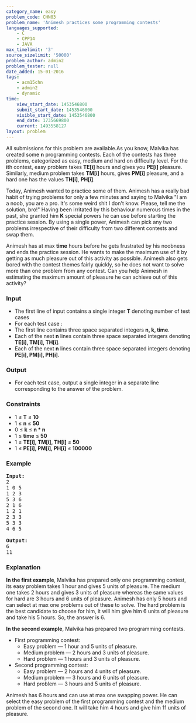 ```yaml
---
category_name: easy
problem_code: CHN03
problem_name: 'Animesh practices some programming contests'
languages_supported:
    - C
    - CPP14
    - JAVA
max_timelimit: '3'
source_sizelimit: '50000'
problem_author: admin2
problem_tester: null
date_added: 15-01-2016
tags:
    - acm15chn
    - admin2
    - dynamic
time:
    view_start_date: 1453546800
    submit_start_date: 1453546800
    visible_start_date: 1453546800
    end_date: 1735669800
    current: 1493558127
layout: problem
---
```

All submissions for this problem are available.As you know, Malvika has created some **n** programming contests. Each of the contests has three problems, categorized as easy, medium and hard on difficulty level. For the **i**th contest, easy problem takes **TE\[i\]** hours and gives you **PE\[i\]** pleasure. Similarly, medium problem takes **TM\[i\]** hours, gives **PM\[i\]** pleasure, and a hard one has the values **TH\[i\]**, **PH\[i\]**.

Today, Animesh wanted to practice some of them. Animesh has a really bad habit of trying problems for only a few minutes and saying to Malvika "I am a noob, you are a pro. It's some weird shit I don't know. Please, tell me the solution, bro!" Having been irritated by this behaviour numerous times in the past, she granted him **K** special powers he can use before starting the practice session. By using a single power, Animesh can pick any two problems irrespective of their difficulty from two different contests and swap them.

Animesh has at max **time** hours before he gets frustrated by his noobness and ends the practice session. He wants to make the maximum use of it by getting as much pleasure out of this activity as possible. Animesh also gets bored with the contest themes fairly quickly, so he does not want to solve more than one problem from any contest. Can you help Animesh in estimating the maximum amount of pleasure he can achieve out of this activity?

### Input

- The first line of input contains a single integer **T** denoting number of test cases
- For each test case :
- The first line contains three space separated integers **n, k, time**.
- Each of the next **n** lines contain three space separated integers denoting **TE\[i\], TM\[i\], TH\[i\]**.
- Each of the next **n** lines contain three space separated integers denoting **PE\[i\], PM\[i\], PH\[i\]**.


### Output

- For each test case, output a single integer in a separate line corresponding to the answer of the problem.

### Constraints

- 1 ≤ **T** ≤ **10**
- 1 ≤ **n** ≤ **50**
- 0 ≤ **k** ≤ **n \* n**
- 1 ≤ **time** ≤ **50**
- 1 ≤ **TE\[i\], TM\[i\], TH\[i\]** ≤ **50**
- 1 ≤ **PE\[i\], PM\[i\], PH\[i\]** ≤ **100000**

### Example

<pre><b>Input:</b>
2
1 0 5
1 2 3
5 3 6
2 1 6
1 2 1
2 3 3
5 3 3
4 6 5

<b>Output:</b>
6
11
</pre>
### Explanation

**In the first example**, Malvika has prepared only one programming contest, its easy problem takes 1 hour and gives 5 units of pleasure. The medium one takes 2 hours and gives 3 units of pleasure whereas the same values for hard are 3 hours and 6 units of pleasure. Animesh has only 5 hours and can select at max one problems out of these to solve. The hard problem is the best candidate to choose for him, it will him give him 6 units of pleasure and take his 5 hours. So, the answer is 6.

**In the second example**, Malvika has prepared two programming contests.

- First programming contest: 
    - Easy problem — 1 hour and 5 units of pleasure.
    - Medium problem — 2 hours and 3 units of pleasure.
    - Hard problem — 1 hours and 3 units of pleasure.
- Second programming contest: 
    - Easy problem — 2 hours and 4 units of pleasure.
    - Medium problem — 3 hours and 6 units of pleasure.
    - Hard problem — 3 hours and 5 units of pleasure.

Animesh has 6 hours and can use at max one swapping power. He can select the easy problem of the first programming contest and the medium problem of the second one. It will take him 4 hours and give him 11 units of pleasure.
